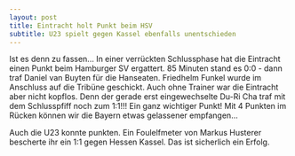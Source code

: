 ```yaml
---
layout: post
title: Eintracht holt Punkt beim HSV
subtitle: U23 spielt gegen Kassel ebenfalls unentschieden
---
```


Ist es denn zu fassen... In einer verrückten Schlussphase hat die Eintracht einen Punkt beim Hamburger SV ergattert. 85 Minuten stand es 0:0 - dann traf Daniel van Buyten für die Hanseaten. Friedhelm Funkel wurde im Anschluss auf die Tribüne geschickt. Auch ohne Trainer war die Eintracht aber nicht kopflos. Denn der gerade erst eingewechselte Du-Ri Cha traf mit dem Schlusspfiff noch zum 1:1!!! Ein ganz wichtiger Punkt! Mit 4 Punkten im Rücken können wir die Bayern etwas gelassener empfangen...

Auch die U23 konnte punkten. Ein Foulelfmeter von Markus Husterer bescherte ihr ein 1:1 gegen Hessen Kassel. Das ist sicherlich ein Erfolg.
